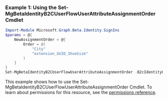 ### Example 1: Using the Set-MgBetaIdentityB2CUserFlowUserAttributeAssignmentOrder Cmdlet
```powershell
Import-Module Microsoft.Graph.Beta.Identity.SignIns
$params = @{
	NewAssignmentOrder = @{
		Order = @(
			"City"
			"extension_GUID_ShoeSize"
		)
	}
}
Set-MgBetaIdentityB2CUserFlowUserAttributeAssignmentOrder -B2cIdentityUserFlowId $b2cIdentityUserFlowId -BodyParameter $params
```
This example shows how to use the Set-MgBetaIdentityB2CUserFlowUserAttributeAssignmentOrder Cmdlet.
To learn about permissions for this resource, see the [permissions reference](/graph/permissions-reference).

